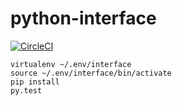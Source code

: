# python-interface
[![CircleCI](https://circleci.com/gh/tyleragreen/python-interface.svg?style=svg)](https://circleci.com/gh/tyleragreen/python-interface)
```
virtualenv ~/.env/interface
source ~/.env/interface/bin/activate
pip install
py.test
```
